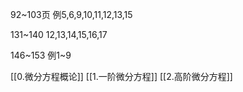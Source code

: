 92~103页
	例5,6,9,10,11,12,13,15

131~140
	12,13,14,15,16,17

146~153
例1~9


[[0.微分方程概论]]
[[1.一阶微分方程]]
[[2.高阶微分方程]]